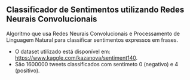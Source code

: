 ## Classificador de Sentimentos utilizando Redes Neurais Convolucionais

Algoritmo que usa Redes Neurais Convolucionais e Processamento de Linguagem Natural para classificar sentimentos expressos em frases.

- O dataset utilizado está disponível em: https://www.kaggle.com/kazanova/sentiment140.
- São 1600000 tweets classificados com sentimeto 0 (negativo) e 4 (positivo).

